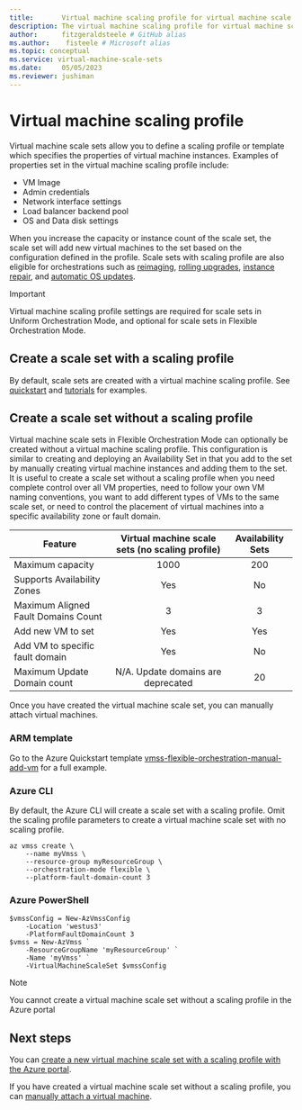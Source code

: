 ```yaml
---
title:       Virtual machine scaling profile for virtual machine scale sets 
description: The virtual machine scaling profile for virtual machine scale sets define the vm configuration you want to use when adding instances to the scale set via autoscaling 
author:      fitzgeraldsteele # GitHub alias
ms.author:    fisteele # Microsoft alias
ms.topic: conceptual
ms.service: virtual-machine-scale-sets
ms.date:     05/05/2023
ms.reviewer: jushiman
---
```


# Virtual machine scaling profile

Virtual machine scale sets allow you to define a scaling profile or template which specifies the properties of virtual machine instances. Examples of properties set in the virtual machine scaling profile include:

- VM Image
- Admin credentials
- Network interface settings
- Load balancer backend pool
- OS and Data disk settings

When you increase the capacity or instance count of the scale set, the scale set will add new virtual machines to the set based on the configuration defined in the profile. Scale sets with scaling profile are also eligible for orchestrations such as [reimaging](/rest/api/compute/virtual-machine-scale-sets/reimage), [rolling upgrades](/rest/api/compute/virtual-machine-scale-set-rolling-upgrades), [instance repair](virtual-machine-scale-sets-automatic-instance-repairs.md), and [automatic OS updates](virtual-machine-scale-sets-automatic-upgrade.md).

> [!IMPORTANT] 
> Virtual machine scaling profile settings are required for scale sets in Uniform Orchestration Mode, and optional for scale sets in Flexible Orchestration Mode.

## Create a scale set with a scaling profile
By default, scale sets are created with a virtual machine scaling profile. See [quickstart](quick-create-portal.md) and [tutorials](tutorial-create-and-manage-cli.md) for examples.

## Create a scale set without a scaling profile

Virtual machine scale sets in Flexible Orchestration Mode can optionally be created without a virtual machine scaling profile. This configuration is similar to creating and deploying an Availability Set in that you add to the set by manually creating virtual machine instances and adding them to the set. It is useful to create a scale set without a scaling profile when you need complete control over all VM properties, need to follow your own VM naming conventions, you want to add different types of VMs to the same scale set, or need to control the placement of virtual machines into a specific availability zone or fault domain.

|Feature |Virtual machine scale sets (no scaling profile) |Availability Sets |
| -------- | :--------: | :--------: |
|Maximum capacity   |1000|200|
|Supports Availability Zones|Yes|No|
|Maximum Aligned Fault Domains Count|3|3|
|Add new VM to set |Yes|Yes|
|Add VM to specific fault domain|Yes|No|
|Maximum Update Domain count|N/A. Update domains are deprecated|20|

Once you have created the virtual machine scale set, you can manually attach virtual machines.

### ARM template

Go to the Azure Quickstart template [vmss-flexible-orchestration-manual-add-vm](https://github.com/Azure/azure-quickstart-templates/tree/master/quickstarts/microsoft.compute/vmss-flexible-orchestration-manual-add-vm) for a full example.

### Azure CLI

By default, the Azure CLI will create a scale set with a scaling profile. Omit the scaling profile parameters to create a virtual machine scale set with no scaling profile.

```azurecli-interactive
az vmss create \
	--name myVmss \
	--resource-group myResourceGroup \
	--orchestration-mode flexible \
	--platform-fault-domain-count 3 
```

### Azure PowerShell

```azurepowershell-interactive
$vmssConfig = New-AzVmssConfig 
	-Location 'westus3' 
	-PlatformFaultDomainCount 3 
$vmss = New-AzVmss `
	-ResourceGroupName 'myResourceGroup' `
	-Name 'myVmss' `
	-VirtualMachineScaleSet $vmssConfig
```

> [!NOTE]
> You cannot create a virtual machine scale set without a scaling profile in the Azure portal

## Next steps
You can [create a new virtual machine scale set with a scaling profile with the Azure portal](quick-create-portal.md).

If you have created a virtual machine scale set without a scaling profile, you can [manually attach a virtual machine](virtual-machine-scale-sets-attach-detach-vm.md).
